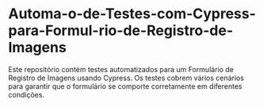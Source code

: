 # Automa-o-de-Testes-com-Cypress-para-Formul-rio-de-Registro-de-Imagens
Este repositório contém testes automatizados para um Formulário de Registro de Imagens usando Cypress. Os testes cobrem vários cenários para garantir que o formulário se comporte corretamente em diferentes condições.
